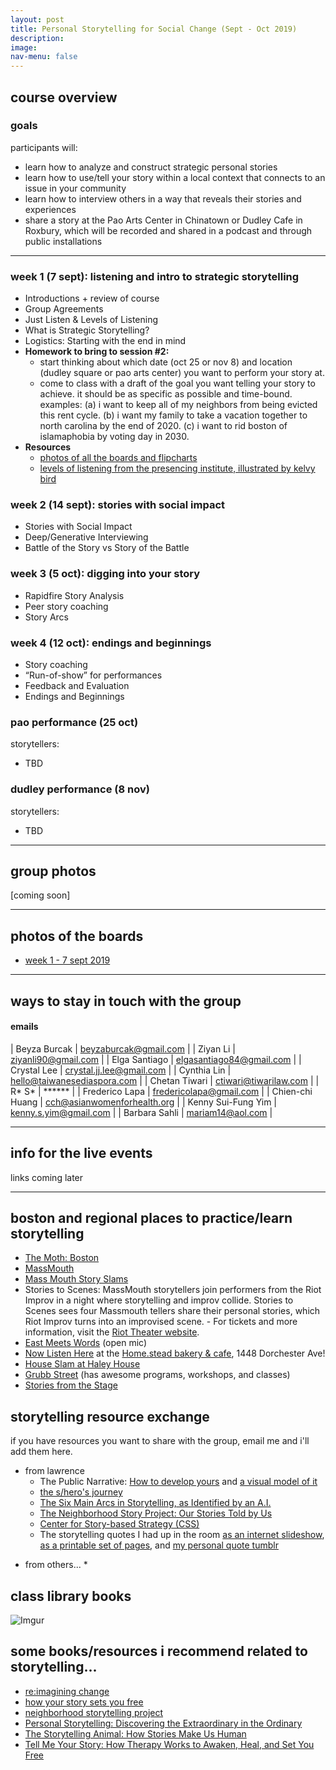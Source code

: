 ```yaml
---
layout: post
title: Personal Storytelling for Social Change (Sept - Oct 2019)
description: 
image: 
nav-menu: false
---
```



## course overview

### goals

participants will: 

* learn how to analyze and construct strategic personal stories
* learn how to use/tell your story within a local context that connects to an issue in your community
* learn how to interview others in a way that reveals their stories and experiences
* share a story at the Pao Arts Center in Chinatown or Dudley Cafe in Roxbury, which will be recorded and shared in a podcast and through public installations 

---

### week 1 (7 sept): listening and intro to strategic storytelling

* Introductions + review of course
* Group Agreements
* Just Listen & Levels of Listening
* What is Strategic Storytelling?
* Logistics: Starting with the end in mind
* **Homework to bring to session #2:** 
    - start thinking about which date (oct 25 or nov 8) and location (dudley square or pao arts center) you want to perform your story at. 
    * come to class with a draft of the goal you want telling your story to achieve. it should be as specific as possible and time-bound. examples: (a) i want to keep all of my neighbors from being evicted this rent cycle. (b) i want my family to take a vacation together to north carolina by the end of 2020. (c) i want to rid boston of islamaphobia by voting day in 2030. 
* **Resources**
    - [photos of all the boards and flipcharts](https://drive.google.com/drive/folders/1D_EFYijHq7U9lPwyKHP2E7ZSC9fegS7w?usp=sharing)
    - [levels of listening from the presencing institute, illustrated by kelvy bird](https://www.kelvybird.com/listening-applied/slide7-2/)

### week 2 (14 sept): stories with social impact

* Stories with Social Impact
* Deep/Generative Interviewing
* Battle of the Story vs Story of the Battle


### week 3 (5 oct): digging into your story

* Rapidfire Story Analysis
* Peer story coaching
* Story Arcs


### week 4 (12 oct): endings and beginnings

* Story coaching
* “Run-of-show” for performances
* Feedback and Evaluation
* Endings and Beginnings

### pao performance (25 oct)

storytellers: 

* TBD

### dudley performance (8 nov)

storytellers: 

* TBD




--- 

## group photos

[coming soon]

--- 

## photos of the boards

* [week 1 - 7 sept 2019](https://drive.google.com/drive/folders/1D_EFYijHq7U9lPwyKHP2E7ZSC9fegS7w?usp=sharing)

<!-- * [week 2 - 14 sept 2019]()
* [week 3 - 5 oct 2019]()
* [week 4 - 12 oct 2019]() -->

<!-- ## PLEASE GIVE FEEDBACK

most of you filled out the feedback form, but if you haven't yet, please fill it out [here](https://goo.gl/forms/eFaX4VcG3ReA2frm2). you can even use this [timer](http://bit.ly/5minutetimer) if it's helpful! i ESPECIALLY want to hear from you if you *didn't* like something about the workshop so please don't hold back.  -->

<!-- ## ways to stay in touch with me

* personal email: [lqb@alum.mit.edu](mailto:lqb@alum.mit.edu)
* work email: [lqb@mit.edu](mailto:lqb@mit.edu)
* instagram: [@lqb2](https://www.instagram.com/lqb2/)
* twitter: [@lqb2](https://twitter.com/lqb2)
* blog: [lqb2writes](http://lqb2.co/blog)
* weekly newsletter: [lqb2weekly](http://tinyletter.com/lqb2) -->

--- 

## ways to stay in touch with the group

#### emails

| Beyza Burcak | beyzaburcak@gmail.com | 
| Ziyan Li  | ziyanli90@gmail.com | 
| Elga Santiago | elgasantiago84@gmail.com | 
| Crystal Lee | crystal.jj.lee@gmail.com | 
| Cynthia Lin | hello@taiwanesediaspora.com | 
| Chetan Tiwari | ctiwari@tiwarilaw.com | 
| R* S* | ****** | 
| Frederico Lapa | fredericolapa@gmail.com | 
| Chien-chi Huang | cch@asianwomenforhealth.org | 
| Kenny Sui-Fung Yim | kenny.s.yim@gmail.com | 
| Barbara Sahli | mariam14@aol.com | 


--- 

## info for the live events

links coming later

<!-- * Here's the Podcast Garage link for the Dudley event.
* Here's the Podcast Garage link for the Pao event.
 -->

--- 

## boston and regional places to practice/learn storytelling

* [The Moth: Boston](https://themoth.org/events/results?eventLocations=6433&typesOfEvents&eventDate)
* [MassMouth](https://www.facebook.com/groups/33726411140/) 
* [Mass Mouth Story Slams](http://www.massmouth.org/read-me/)
* Stories to Scenes: MassMouth storytellers join performers from the Riot Improv in a night where storytelling and improv collide. Stories to Scenes sees four Massmouth tellers share their personal stories, which Riot Improv turns into an improvised scene.
        - For tickets and more information, visit the [Riot Theater website](https://www.theriottheater.com/improvjones.html).
* [East Meets Words](http://www.emwbookstore.com/east-meets-words/) (open mic)
* [Now Listen Here](https://www.facebook.com/nowlistenherestories/) at the [Home.stead bakery & cafe](https://www.facebook.com/homesteaddot/), 1448 Dorchester Ave! 
* [House Slam at Haley House](https://www.houseslamboston.org/)
* [Grubb Street](https://grubstreet.org/) (has awesome programs, workshops, and classes)
* [Stories from the Stage](https://www.facebook.com/StoriesFromTheStage/)



## storytelling resource exchange

if you have resources you want to share with the group, email me and i'll add them here. 

* from lawrence
    * The Public Narrative: [How to develop yours](https://www.ndi.org/sites/default/files/Public%20Narrative%20Participant%20Guide.pdf) and [a visual model of it](https://www.techsoupcanada.ca/sites/default/files/public_narrative.png)
    * [the s/hero's journey](https://en.wikipedia.org/wiki/Hero%27s_journey)
    * [The Six Main Arcs in Storytelling, as Identified by an A.I.](https://www.theatlantic.com/technology/archive/2016/07/the-six-main-arcs-in-storytelling-identified-by-a-computer/490733/)
    * [The Neighborhood Story Project: Our Stories Told by Us](https://www.neighborhoodstoryproject.org/) 
    * [Center for Story-based Strategy (CSS)](https://www.storybasedstrategy.org/)
    * The storytelling quotes I had up in the room [as an internet slideshow](https://lqb2.github.io/storytelling-quotes/), [as a printable set of pages](https://lqb2.github.io/storytelling-quotes/?print-pdf), and [my personal quote tumblr](http://lqb2quotes.tumblr.com/)
+ from others...
    * 


## class library books

![Imgur](https://i.imgur.com/l3RXblP.jpg)


## some books/resources i recommend related to storytelling...

* [re:imagining change](https://www.storybasedstrategy.org/the-book)
* [how your story sets you free](http://www.millionpersonproject.org/how-your-story-sets-you-free)
* [neighborhood storytelling project](https://www.neighborhoodstoryproject.org)
* [Personal Storytelling: Discovering the Extraordinary in the Ordinary](https://www.goodreads.com/book/show/22725916-personal-storytelling?from_search=true)
* [The Storytelling Animal: How Stories Make Us Human](https://www.goodreads.com/book/show/12743473-the-storytelling-animal?from_search=true)
* [Tell Me Your Story: How Therapy Works to Awaken, Heal, and Set You Free](https://www.goodreads.com/book/show/27037958-tell-me-your-story?from_search=true)


